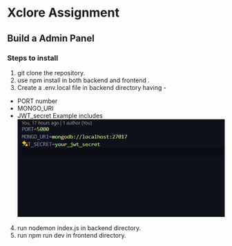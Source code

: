 # Xclore Assignment
## Build a Admin Panel 
### Steps to install
1) git clone the repository.
2) use npm install in both backend and frontend .
3) Create a .env.local file in backend directory having -
- PORT number
- MONGO_URI
- JWT_secret 
Example includes 
![alt text](image-1.png)

4) run nodemon index.js in backend directory.
5) run npm run dev in frontend directory. 
